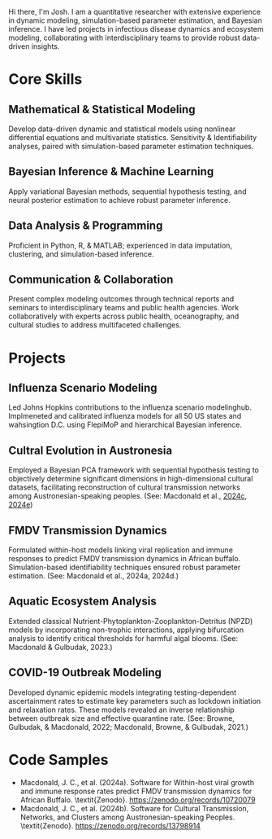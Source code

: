 Hi there, I'm Josh.  I am a quantitative researcher with extensive experience in dynamic modeling, simulation-based parameter estimation, and Bayesian inference. I have led projects in infectious disease dynamics and ecosystem modeling, collaborating with interdisciplinary teams to provide robust data-driven insights. 

# Core Skills 
## Mathematical & Statistical Modeling
Develop data-driven dynamic and statistical models using nonlinear differential equations and multivariate statistics. Sensitivity & Identifiability analyses, paired with simulation-based parameter estimation techniques.
## Bayesian Inference & Machine Learning
Apply variational Bayesian methods, sequential hypothesis testing, and neural posterior estimation to achieve robust parameter inference.
## Data Analysis & Programming
Proficient in Python, R, \& MATLAB; experienced in data imputation, clustering, and simulation-based inference.
## Communication & Collaboration 
Present complex modeling outcomes through technical reports and seminars to interdisciplinary teams and public health agencies. Work collaboratively with experts across public health, oceanography, and cultural studies to address multifaceted challenges.

# Projects
## Influenza Scenario Modeling 
Led Johns Hopkins contributions to the influenza scenario modelinghub.  Implmeneted and calibrated influenza models for all 50 US states and wahsingtion D.C. using FlepiMoP and hierarchical Bayesian inference.  
## Cultral Evolution in Austronesia 
Employed a Bayesian PCA framework with sequential hypothesis testing to objectively determine significant dimensions in high-dimensional cultural datasets, facilitating reconstruction of cultural transmission networks among Austronesian-speaking peoples.
(See: Macdonald et al., [2024c](https://doi.org/10.1086/730703), [2024e](https://doi.org/10.48550/arXiv.2409.12129))
## FMDV Transmission Dynamics
Formulated within-host models linking viral replication and immune responses to predict FMDV transmission dynamics in African buffalo. Simulation-based identifiability techniques ensured robust parameter estimation. 
(See: Macdonald et al., 2024a, 2024d.)
## Aquatic Ecosystem Analysis
Extended classical Nutrient-Phytoplankton-Zooplankton-Detritus (NPZD) models by incorporating non-trophic interactions, applying bifurcation analysis to identify critical thresholds for harmful algal blooms. 
(See: Macdonald & Gulbudak, 2023.)
## COVID-19 Outbreak Modeling
Developed dynamic epidemic models integrating testing-dependent ascertainment rates to estimate key parameters such as lockdown initiation and relaxation rates. These models revealed an inverse relationship between outbreak size and effective quarantine rate. (See: Browne, Gulbudak, & Macdonald, 2022; Macdonald, Browne, & Gulbudak, 2021.)

# Code Samples
- Macdonald, J. C., et al. (2024a). Software for Within-host viral growth and immune response rates predict FMDV transmission dynamics for African Buffalo. \textit{Zenodo}. https://zenodo.org/records/10720079
- Macdonald, J. C., et al. (2024b). Software for Cultural Transmission, Networks, and Clusters among Austronesian-speaking Peoples. \textit{Zenodo}. https://zenodo.org/records/13798914

